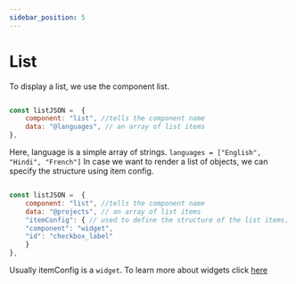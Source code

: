 ```yaml
---
sidebar_position: 5
---
```


# List

To display a list, we use the component list.

```js title="list.js"

const listJSON =  {
    component: "list", //tells the component name
    data: "@languages", // an array of list items
},

```
Here, language is a simple array of strings. `languages = ["English", "Hindi", "French"]`
In case we want to render a list of objects, we can specify the structure using item config.

```js title="list.js"

const listJSON =  {
    component: "list", //tells the component name
    data: "@projects", // an array of list items
    "itemConfig": { // used to define the structure of the list items.
    "component": "widget",
    "id": "checkbox_label"
    }
},

```

Usually itemConfig is a `widget`. To learn more about widgets click [here](../widgets)